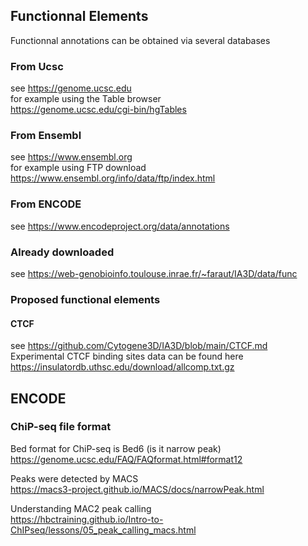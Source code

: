 ## Functionnal Elements

Functionnal annotations can be obtained via several databases

### From Ucsc
see https://genome.ucsc.edu  
for example using the Table browser  
  https://genome.ucsc.edu/cgi-bin/hgTables  

### From Ensembl
see https://www.ensembl.org  
for example using FTP download  
https://www.ensembl.org/info/data/ftp/index.html

### From ENCODE
see https://www.encodeproject.org/data/annotations  

### Already downloaded
see https://web-genobioinfo.toulouse.inrae.fr/~faraut/IA3D/data/func

### Proposed functional elements

#### CTCF
see https://github.com/Cytogene3D/IA3D/blob/main/CTCF.md  
Experimental CTCF binding sites data can be found here  
https://insulatordb.uthsc.edu/download/allcomp.txt.gz 

## ENCODE 
### ChiP-seq file format
Bed format for ChiP-seq is Bed6 (is it narrow peak)  
https://genome.ucsc.edu/FAQ/FAQformat.html#format12

Peaks were detected by MACS  
  https://macs3-project.github.io/MACS/docs/narrowPeak.html

Understanding MAC2 peak calling  
https://hbctraining.github.io/Intro-to-ChIPseq/lessons/05_peak_calling_macs.html
  







